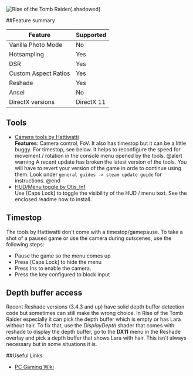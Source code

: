 ![Rise of the Tomb Raider](Images\rottr.png "Shot by Otis_Inf"){.shadowed}

##Feature summary

Feature | Supported
--|--
Vanilla Photo Mode | No
Hotsampling | Yes
DSR | Yes
Custom Aspect Ratios | Yes
Reshade | Yes
Ansel | No
DirectX versions | DirectX 11
 
## Tools

* [Camera tools by Hattiwatti](http://cinetools.xyz/download/CT_ROTTR_20181019.zip)  
**Features**: Camera control, FoV. It also has timestop but it can be a little buggy. For timestop, see below. It helps to reconfigure the
speed for movement / rotation in the console menu opened by the tools. 
@alert warning
A recent update has broken the latest version of the tools. You will have to revert your version of the game in orde to continue using them. Look under `general guides -> steam update guide` for instructions.
@end
* [HUD/Menu toggle by Otis_Inf](https://mega.nz/#!9IwzQB5B!lfExc2g1nItGv2FFz_4DxEOWCvT_91-xa8dUaxCHLLs)  
Use [Caps Lock] to toggle the visibility of the HUD / menu text. See the enclosed readme how to install.

## Timestop
The tools by Hattiwatti don't come with a timestop/gamepause. To take a shot of a paused game or use the camera during cutscenes,
use the following steps:

* Pause the game so the menu comes up
* Press [Caps Lock] to hide the menu
* Press Ins to enable the camera.
* Press the key configured to block input

## Depth buffer access
Recent Reshade versions (3.4.3 and up) have solid depth buffer detection code but sometimes can still make the wrong choice. In Rise of the Tomb Raider especially
it can pick the depth buffer which is empty or has Lara without hair. To fix that, use the *DisplayDepth* shader that comes with reshade to display the depth 
buffer, go to the **DX11** menu in the Reshade overlay and pick a depth buffer that shows Lara with hair. This isn't always necessary but in some situations
it is.

##Useful Links

* [PC Gaming Wiki](https://pcgamingwiki.com/wiki/Rise_of_the_Tomb_Raider)
